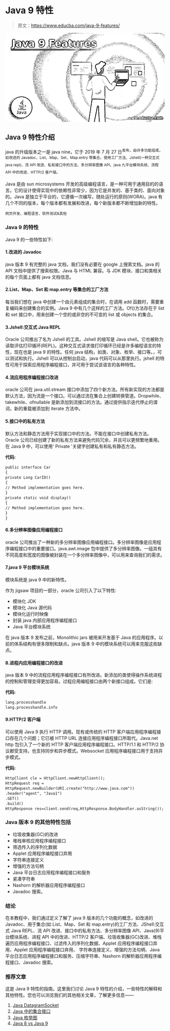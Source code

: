 # Java 9 特性

> 原文：<https://www.educba.com/java-9-features/>

![Java 9 Features](img/4b562787b14d8335445f378e399cb1d3.png)



## Java 9 特性介绍

java 的升级版本之一是 java nine，它于 2019 年 7 月 27 日<sup>发布，由许多功能组成，如改进的 Javadoc、List、Map、Set、Map.entry 等集合。使用工厂方法、Jshell(一种交互式 java repl)、流 API 改进、私有接口中的方法、多分辨率图像 API、java 九平台模块系统、流程 API 中的改进、HTTP/2 客户端。</sup>

Java 是由 sun microsystems 开发的高级编程语言，是一种可用于通用目的的语言。它的设计使得实现中的依赖性非常少，因为它是并发的、基于类的、面向对象的。Java 是独立于平台的，它遵循一次编写，随处运行的原则(WORA)。java 有几个不同的版本，每个版本都有发展和改进，每个新版本都不断增加新的特性。

<small>网页开发、编程语言、软件测试&其他</small>

### Java 9 的特性

Java 9 的一些特性如下:

#### 1.改进的 Javadoc

java 版本 9 有完整的 java 文档，我们没有必要在 google 上搜索文档。java 的 API 文档中提供了搜索权限。Java 与 HTML 兼容。与 JDK 模块、接口和类相关的每个页面上都有 java 文档信息。

#### 2.List、Map、Set 和 map.entry 等集合的工厂方法

每当我们想在 java 中创建一个由元素组成的集合时，在调用 add 函数时，需要重复编码来创建集合的实例。Java 9 中有几个这样的工厂方法。Of()方法存在于 list 和 set 接口中，用来创建一个空的或非空的不可变的 list 或 objects 的集合。

#### 3.Jshell:交互式 Java REPL

Oracle 公司推出了名为 Jshell 的工具。Jshell 的缩写是 Java shell。它也被称为读取评估打印循环(REPL)。这种交互式读求值打印循环已经是许多编程语言的特性，现在也是 java 9 的特性。任何 java 结构，如类、对象、枚举、接口等。，可以测试和执行。Jshell 可以从控制台启动，java 代码可以从那里执行。jshell 的特性可用于探索应用程序编程接口，并可用于尝试该语言的各种特性。

#### 4.流应用程序编程接口改进

oracle 公司在 java.util.stream 接口中添加了四个新方法。所有新实现的方法都是默认方法，因为流是一个接口。可以通过流在集合上创建转换管道。Dropwhile、takewhile、ofnullable 是新添加到流接口的方法。通过提供指示迭代停止的谓词，新的重载被添加到 iterate 方法中。

#### 5.接口中的私有方法

默认方法和静态方法用于实现接口中的方法。不能在接口中创建私有方法。Oracle 公司已经创建了新的私有方法来避免代码冗余，并且可以更频繁地重用。在 Java 9 中，可以使用' Private '关键字创建私有和私有静态方法。

**代码:**

```
public interface Car
{
private Long CarID()
{
// Method implementation goes here.
}
private static void display()
{
// Method implementation goes here.
}
}
```

#### 6.多分辨率图像应用编程接口

oracle 公司推出了一种新的多分辨率图像应用编程接口。多分辨率图像是应用程序编程接口中的重要接口。java.awt.image 包中提供了多分辨率图像。一组具有不同高度和宽度的图像被封装在一个多分辨率图像中，可以用来查询我们的需求。

#### 7.java 9 平台模块系统

模块系统是 java 9 中的新特性。

作为 jigsaw 项目的一部分，oracle 公司引入了以下特性:

*   模块化 JDK
*   模块化 Java 源代码
*   模块化运行时映像
*   封装 java 内部应用程序编程接口
*   Java 平台模块系统

在 java 版本 9 发布之前，Monolithic jars 被用来开发基于 Java 的应用程序。以前的体系结构有很多限制和缺点。java 版本 9 中的模块系统可以用来克服这些缺点。

#### 8.进程内应用编程接口的改进

java 版本 9 中的流程应用程序编程接口有所改进。新添加的类使得操作系统进程的控制和管理变得更加容易。过程应用编程接口由两个新接口组成。它们是:

**代码:**

```
lang.processhandle
lang.processhandle.info
```

#### 9.HTTP/2 客户端

可以使用 Java 9 执行 HTTP 调用。现有或传统的 HTTP 客户端应用程序编程接口存在几个问题；它已被 HTTP URL 连接应用程序编程接口所取代。Java.net http 包引入了一个新的 HTTP 客户端应用程序编程接口。HTTP/1.1 和 HTTP/2 协议都受支持。也支持同步和异步模式。Websocket 应用程序编程接口用于支持异步模式。

**代码:**

```
HttpClient cle = HttpClient.newHttpClient();
HttpRequest req = HttpRequest.newBuilder(URI.create("http://www.java.com"))
.header("agent", "Java1")
.GET()
.build()
HttpResponse res=client.send(req,HttpResponse.BodyHandler.asString());
```

### Java 版本 9 的其他特性包括

*   垃圾收集器(GC)的改进
*   堆栈审核应用程序编程接口
*   筛选传入的序列化数据
*   Applet 应用程序编程接口弃用
*   字符串连接定义
*   增强的方法句柄
*   Java 平台日志应用程序编程接口和服务
*   紧凑字符串
*   Nashorn 的解析器应用程序编程接口
*   Javadoc 搜索。

### 结论

在本教程中，我们通过定义了解了 java 9 版本的几个功能的概念，如改进的 Javadoc、用于集合(如 List、Map、Set 和 map.entry)的工厂方法、JShell:交互式 Java REPL、流 API 改进、接口中的私有方法、多分辨率图像 API、Java(9)平台模块系统、进程 API 中的改进、HTTP/2 客户端、垃圾收集器(GC)改进、堆栈遍历应用程序编程接口、过滤传入的序列化数据、Applet 应用程序编程接口弃用、Applet 应用程序编程接口弃用、 字符串连接定义、增强的方法句柄、Java 平台日志应用程序编程接口和服务、压缩字符串、Nashorn 的解析器应用程序编程接口、Javadoc 搜索。

### 推荐文章

这是 Java 9 特性的指南。这里我们讨论 Java 9 特性的介绍，一些特性的解释和其他特性。您也可以浏览我们的其他相关文章，了解更多信息——

1.  [Java DatagramSocket](https://www.educba.com/java-datagramsocket/)
2.  [Java 中的集合接口](https://www.educba.com/collection-interface-in-java/)
3.  [Java 枚举图](https://www.educba.com/java-enummap/)
4.  [Java 8 vs Java 9](https://www.educba.com/java-8-vs-java-9/)





